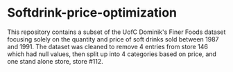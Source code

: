 # Softdrink-price-optimization
This repository contains a subset of the UofC Dominik's Finer Foods dataset focusing solely on the quantity and price of soft drinks sold between 1987 and 1991. The dataset was cleaned to remove 4 entries from store 146 which had null values, then split up into 4 categories based on price, and one stand alone store, store #112.
